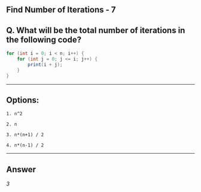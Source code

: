 ## Find Number of Iterations - 7

## Q. What will be the total number of iterations in the following code?

```java
for (int i = 0; i < n; i++) {
    for (int j = 0; j <= i; j++) {
        print(i + j);
    }
}
```

---

## Options:

    1. n^2

    2. n

    3. n*(n+1) / 2

    4. n*(n-1) / 2

---

## Answer
*3*
